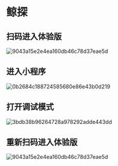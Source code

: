 # 鲸探


## 扫码进入体验版

![9043a15e2e4ea160db46c78d37eae5d](https://github.com/zhenyitech/jingtan/assets/6236022/7e70b390-cbb2-422e-90b8-d7ddd98ebd2e)


## 进入小程序

![0b2684c188724585680e86e43b0d219](https://github.com/zhenyitech/jingtan/assets/6236022/7cc32d13-59c5-4a8d-a15b-7eac6ec0a798)


## 打开调试模式

![3bdb38b96264728a978292adde443dd](https://github.com/zhenyitech/jingtan/assets/6236022/4c67587a-44dc-4447-982a-8137ce8bf1ea)

## 重新扫码进入体验版

![9043a15e2e4ea160db46c78d37eae5d](https://github.com/zhenyitech/jingtan/assets/6236022/7e70b390-cbb2-422e-90b8-d7ddd98ebd2e)
